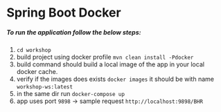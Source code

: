# Spring Boot Docker

##### To run the application follow the below steps:

1. `cd workshop`
2. build project using docker profile `mvn clean install -Pdocker`
3. build command should build a local image of the app in your local docker cache.
4. verify if the images does exists `docker images` it should be with name `workshop-ws:latest`
5. in the same dir run `docker-compose up`
6. app uses port `9898` -> sample request `http://localhost:9898/BHR`

